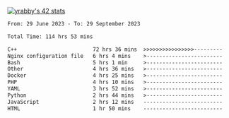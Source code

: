 
[![yrabby's 42 stats](https://badge42.vercel.app/api/v2/cljfd5ku6003508mg283uc00s/stats?cursusId=21&coalitionId=64)](https://github.com/JaeSeoKim/badge42)

<!--START_SECTION:waka-->

```txt
From: 29 June 2023 - To: 29 September 2023

Total Time: 114 hrs 53 mins

C++                        72 hrs 36 mins  >>>>>>>>>>>>>>>>---------   63.19 %
Nginx configuration file   6 hrs 4 mins    >------------------------   05.29 %
Bash                       5 hrs 1 min     >------------------------   04.37 %
Other                      4 hrs 36 mins   >------------------------   04.01 %
Docker                     4 hrs 25 mins   >------------------------   03.85 %
PHP                        4 hrs 10 mins   >------------------------   03.63 %
YAML                       3 hrs 52 mins   >------------------------   03.37 %
Python                     2 hrs 44 mins   >------------------------   02.39 %
JavaScript                 2 hrs 12 mins   -------------------------   01.92 %
HTML                       1 hr 50 mins    -------------------------   01.61 %
```

<!--END_SECTION:waka-->
